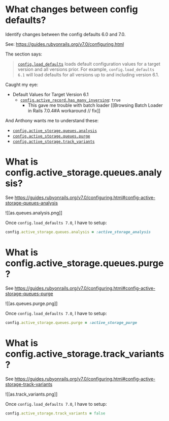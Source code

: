 # What changes between config defaults?

Identify changes between the config defaults 6.0 and 7.0.

See: https://guides.rubyonrails.org/v7.0/configuring.html

The section says:
> [`config.load_defaults`](https://api.rubyonrails.org/v7.0.8.4/classes/Rails/Application/Configuration.html#method-i-load_defaults) loads default configuration values for a target version and all versions prior. For example, `config.load_defaults 6.1` will load defaults for all versions up to and including version 6.1.

Caught my eye:
- Default Values for Target Version 6.1
	- [`config.active_record.has_many_inversing`](https://guides.rubyonrails.org/v7.0/configuring.html#config-active-record-has-many-inversing): `true`
		- This gave me trouble with batch loader [[Browsing Batch Loader in Rails 7.0.4#A workaround // fix]]

And Anthony wants me to understand these:

- [`config.active_storage.queues.analysis`](https://guides.rubyonrails.org/v7.0/configuring.html#config-active-storage-queues-analysis)
- [`config.active_storage.queues.purge`](https://guides.rubyonrails.org/v7.0/configuring.html#config-active-storage-queues-purge)
- [`config.active_storage.track_variants`](https://guides.rubyonrails.org/v7.0/configuring.html#config-active-storage-track-variants)

# What is config.active_storage.queues.analysis?

See https://guides.rubyonrails.org/v7.0/configuring.html#config-active-storage-queues-analysis

![[as.queues.analysis.png]]

Once `config.load_defaults 7.0`, I have to setup:

```ruby
config.active_storage.queues.analysis = :active_storage_analysis
```

# What is config.active_storage.queues.purge?

See https://guides.rubyonrails.org/v7.0/configuring.html#config-active-storage-queues-purge

![[as.queues.purge.png]]

Once `config.load_defaults 7.0`, I have to setup:

```ruby
config.active_storage.queues.purge = :active_storage_purge
```

# What is config.active_storage.track_variants?

See https://guides.rubyonrails.org/v7.0/configuring.html#config-active-storage-track-variants

![[as.track_variants.png]]

Once `config.load_defaults 7.0`, I have to setup:

```ruby
config.active_storage.track_variants = false
```